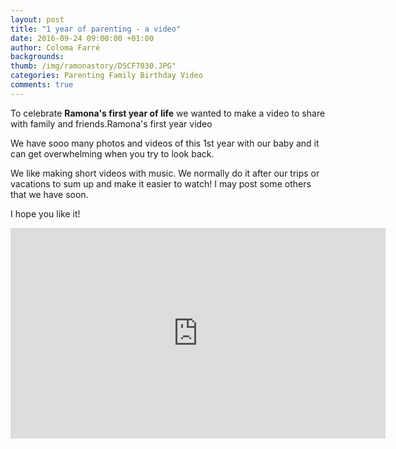```yaml
---
layout: post
title: "1 year of parenting - a video"
date: 2016-09-24 09:00:00 +01:00
author: Coloma Farré
backgrounds:
thumb: /img/ramonastory/DSCF7030.JPG"
categories: Parenting Family Birthday Video
comments: true
---
```


To celebrate **Ramona's first year of life** we wanted to make a video to share with family and friends.Ramona's first year video

We have sooo many photos and videos of this 1st year with our baby and it can get overwhelming when you try to look back.

We like making short videos with music. We normally do it after our trips or vacations to sum up and make it easier to watch! I may post some others that we have soon.

I hope you like it!

<iframe width="600" height="337" src="https://www.youtube.com/embed/r9YmvKPS8MY" frameborder="0" allowfullscreen></iframe>

